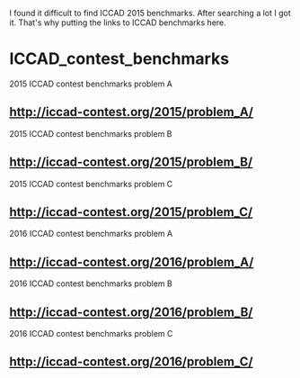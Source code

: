 I found it difficult to find ICCAD 2015 benchmarks. After searching a lot I got it. That's why putting the links to ICCAD benchmarks here.

# ICCAD_contest_benchmarks

2015 ICCAD contest benchmarks problem A

## http://iccad-contest.org/2015/problem_A/




2015 ICCAD contest benchmarks problem B

## http://iccad-contest.org/2015/problem_B/



2015 ICCAD contest benchmarks problem C

## http://iccad-contest.org/2015/problem_C/



2016 ICCAD contest benchmarks problem A

## http://iccad-contest.org/2016/problem_A/


2016 ICCAD contest benchmarks problem B

## http://iccad-contest.org/2016/problem_B/


2016 ICCAD contest benchmarks problem C

## http://iccad-contest.org/2016/problem_C/
